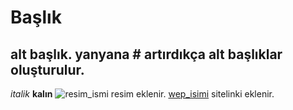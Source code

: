 # Başlık
## alt başlık. yanyana # artırdıkça alt başlıklar oluşturulur.
*italik*
**kalın**
![resim_ismi](resim.png) resim eklenir.
[wep_isimi](wep_ling) sitelinki eklenir.
